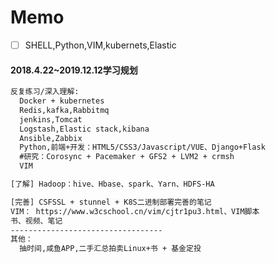 
# Memo

- [ ] SHELL,Python,VIM,kubernets,Elastic

#### 2018.4.22~2019.12.12学习规划
```txt
反复练习/深入理解:
  Docker + kubernetes 
  Redis,kafka,Rabbitmq
  jenkins,Tomcat
  Logstash,Elastic stack,kibana
  Ansible,Zabbix
  Python,前端+开发：HTML5/CSS3/Javascript/VUE、Django+Flask
  #研究：Corosync + Pacemaker + GFS2 + LVM2 + crmsh
  VIM

[了解] Hadoop：hive、Hbase、spark、Yarn、HDFS-HA

[完善] CSFSSL + stunnel + K8S二进制部署完善的笔记
VIM： https://www.w3cschool.cn/vim/cjtr1pu3.html、VIM脚本
书、视频、笔记
----------------------------------
其他：
  抽时间,咸鱼APP,二手汇总拍卖Linux+书 + 基金定投
```
